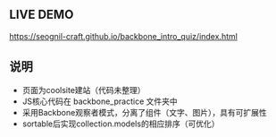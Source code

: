 ## LIVE DEMO
https://seognil-craft.github.io/backbone_intro_quiz/index.html

## 说明

* 页面为coolsite建站（代码未整理）
* JS核心代码在 backbone_practice 文件夹中
* 采用Backbone观察者模式，分离了组件（文字、图片），具有可扩展性
* sortable后实现collection.models的相应排序（可优化）
